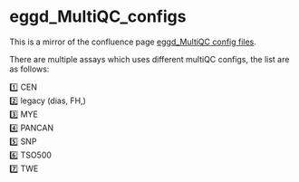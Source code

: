 # eggd_MultiQC_configs

This is a mirror of the confluence page [eggd_MultiQC config files](https://cuhbioinformatics.atlassian.net/wiki/spaces/DV/pages/2888499371/eggd+MultiQC+config+files).

There are multiple assays which uses different multiQC configs, the list are as follows:

:one: CEN  
:two: legacy (dias, FH,)  
:three: MYE  
:four: PANCAN  
:five: SNP  
:six: TSO500  
:seven: TWE  

